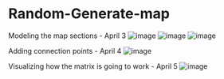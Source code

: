 # Random-Generate-map

Modeling the map sections - April 3
![image](https://user-images.githubusercontent.com/54345350/161697753-a4c95175-a9f5-47e8-b4fa-790ecf025ad9.png)
![image](https://user-images.githubusercontent.com/54345350/161697953-f41bab69-0ecb-4f3b-b3b9-24dfa470d5cc.png)
![image](https://user-images.githubusercontent.com/54345350/161856058-83f93704-e7bb-4c0a-ab35-86733ee0f85b.png)


Adding connection points - April 4
![image](https://user-images.githubusercontent.com/54345350/161696220-09dc8ff6-edfb-499f-9592-8fdc135bb932.png)

Visualizing how the matrix is going to work - April 5
![image](https://user-images.githubusercontent.com/54345350/161855746-02388d71-2394-4055-9d69-b46873068872.png)
